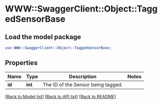 # WWW::SwaggerClient::Object::TaggedSensorBase

## Load the model package
```perl
use WWW::SwaggerClient::Object::TaggedSensorBase;
```

## Properties
Name | Type | Description | Notes
------------ | ------------- | ------------- | -------------
**id** | **int** | The ID of the Sensor being tagged. | 

[[Back to Model list]](../README.md#documentation-for-models) [[Back to API list]](../README.md#documentation-for-api-endpoints) [[Back to README]](../README.md)


